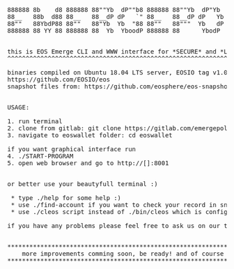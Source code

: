 <pre>
888888 8b    d8 888888 88""Yb  dP""b8 888888 88""Yb  dP"Yb  88        db    88b 88 8888b.  
88__   88b  d88 88__   88__dP dP   `" 88__   88__dP dP   Yb 88       dPYb   88Yb88  8I  Yb 
88""   88YbdP88 88""   88"Yb  Yb  "88 88""   88"""  Yb   dP 88  .o  dP__Yb  88 Y88  8I  dY 
888888 88 YY 88 888888 88  Yb  YboodP 888888 88      YbodP  88ood8 dP""""Yb 88  Y8 8888Y"  


this is EOS Emerge CLI and WWW interface for *SECURE* and *LOCAL* voting for Ubuntu 
^^^^^^^^^^^^^^^^^^^^^^^^^^^^^^^^^^^^^^^^^^^^^^^^^^^^^^^^^^^^^^^^^^^^^^^^^^^^^^^^^^^

binaries compiled on Ubuntu 18.04 LTS server, EOSIO tag v1.0.5
https://github.com/EOSIO/eos
snapshot files from: https://github.com/eosphere/eos-snapshot-files/tree/master/final


USAGE:

1. run terminal  
2. clone from gitlab: git clone https://gitlab.com/emergepoland/eoswallet.git
3. navigate to eoswallet folder: cd eoswallet

if you want graphical interface run
4. ./START-PROGRAM 
5. open web browser and go to http://[<your-ip-address>]:8001


or better use your beautyfull terminal :)

 * type ./help for some help :)
 * use ./find-account if you want to check your record in snapshot file
 * use ./cleos script instead of ./bin/cleos which is configured for our secure fullnode server over https connection

if you have any problems please feel free to ask us on our telegram channel https://t.me/eosemerge or by email: support@eosemerge.io


*******************************************************************************
    more improvements comming soon, be ready! and of course vote for us :)
*******************************************************************************

</pre>
